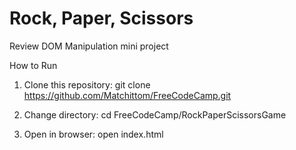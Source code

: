 # Rock, Paper, Scissors

Review DOM Manipulation mini project


How to Run

1.	Clone this repository:
git clone
https://github.com/Matchittom/FreeCodeCamp.git

2. Change directory:
cd FreeCodeCamp/RockPaperScissorsGame

3. Open in browser:
open index.html 
